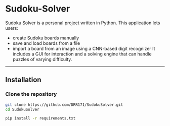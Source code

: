 # Sudoku-Solver
Sudoku Solver is a personal project written in Python.
This application lets users:
- create Sudoku boards manually
- save and load boards from a file
- import a board from an image using a CNN-based digit recognizer
It includes a GUI for interaction and a solving engine that can handle puzzles of varying difficulty.

---

## Installation

### Clone the repository
```bash
git clone https://github.com/DRR171/SudokuSolver.git
cd SudokuSolver

pip install -r requirements.txt
